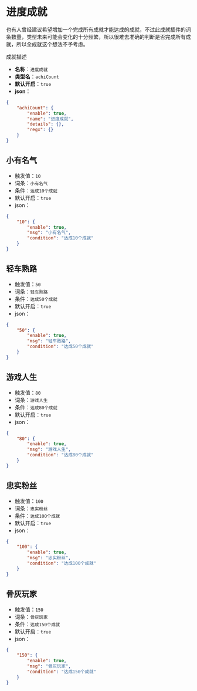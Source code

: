 # 进度成就

也有人曾经建议希望增加一个完成所有成就才能达成的成就，不过此成就插件的词条数量，类型未来可能会变化的十分频繁，所以很难去准确的判断是否完成所有成就，所以全成就这个想法不予考虑。

成就描述

- **名称**：`进度成就`
- **类型名**：`achiCount`
- **默认开启**：`true`
- **json**：

```json
{
	"achiCount": {
		"enable": true,
		"name": "进度成就",
		"details": {},
		"regx": {}
	}
}
```




## 小有名气

- 触发值：`10`
- 词条：`小有名气`
- 条件：`达成10个成就`
- 默认开启：`true`
- json：

```json
{
	"10": {
		"enable": true,
		"msg": "小有名气",
		"condition": "达成10个成就"
	}
}
```


## 轻车熟路

- 触发值：`50`
- 词条：`轻车熟路`
- 条件：`达成50个成就`
- 默认开启：`true`
- json：

```json
{
	"50": {
		"enable": true,
		"msg": "轻车熟路",
		"condition": "达成50个成就"
	}
}
```


## 游戏人生

- 触发值：`80`
- 词条：`游戏人生`
- 条件：`达成80个成就`
- 默认开启：`true`
- json：

```json
{
	"80": {
		"enable": true,
		"msg": "游戏人生",
		"condition": "达成80个成就"
	}
}
```


## 忠实粉丝

- 触发值：`100`
- 词条：`忠实粉丝`
- 条件：`达成100个成就`
- 默认开启：`true`
- json：

```json
{
	"100": {
		"enable": true,
		"msg": "忠实粉丝",
		"condition": "达成100个成就"
	}
}
```


## 骨灰玩家

- 触发值：`150`
- 词条：`骨灰玩家`
- 条件：`达成150个成就`
- 默认开启：`true`
- json：

```json
{
	"150": {
		"enable": true,
		"msg": "骨灰玩家",
		"condition": "达成150个成就"
	}
}
```

